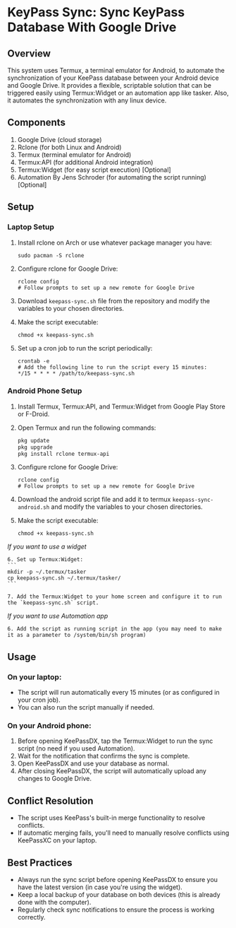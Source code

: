 # KeyPass Sync: Sync KeyPass Database With Google Drive

## Overview
This system uses Termux, a terminal emulator for Android, to automate the synchronization of your KeePass database between your Android device and Google Drive. It provides a flexible, scriptable solution that can be triggered easily using Termux:Widget or an automation app like tasker. Also, it automates the synchronization with any linux device.

## Components
1. Google Drive (cloud storage)
2. Rclone (for both Linux and Android)
3. Termux (terminal emulator for Android)
4. Termux:API (for additional Android integration)
5. Termux:Widget (for easy script execution) [Optional]
6. Automation By Jens Schroder (for automating the script running) [Optional]


## Setup

### Laptop Setup
1. Install rclone on Arch or use whatever package manager you have:
   ```
   sudo pacman -S rclone
   ```

2. Configure rclone for Google Drive:
   ```
   rclone config
   # Follow prompts to set up a new remote for Google Drive
   ```

3. Download `keepass-sync.sh` file from the repository and modify the variables to your chosen directories.


4. Make the script executable:
   ```
   chmod +x keepass-sync.sh
   ```

5. Set up a cron job to run the script periodically:
   ```
   crontab -e
   # Add the following line to run the script every 15 minutes:
   */15 * * * * /path/to/keepass-sync.sh
   ```

### Android Phone Setup
1. Install Termux, Termux:API, and Termux:Widget from Google Play Store or F-Droid.

2. Open Termux and run the following commands:
   ```bash
   pkg update
   pkg upgrade
   pkg install rclone termux-api
   ```

3. Configure rclone for Google Drive:
   ```
   rclone config
   # Follow prompts to set up a new remote for Google Drive
   ```
4. Download the android script file and add it to termux `keepass-sync-android.sh` and modify the variables to your chosen directories.


5. Make the script executable:
   ```
   chmod +x keepass-sync.sh
   ```

*If you want to use a widget*

    6. Set up Termux:Widget:
    ```
    mkdir -p ~/.termux/tasker
    cp keepass-sync.sh ~/.termux/tasker/
    ```

    7. Add the Termux:Widget to your home screen and configure it to run the `keepass-sync.sh` script.


*If you want to use Automation app*

    6. Add the script as running script in the app (you may need to make it as a parameter to /system/bin/sh program)

## Usage

### On your laptop:
- The script will run automatically every 15 minutes (or as configured in your cron job).
- You can also run the script manually if needed.

### On your Android phone:
1. Before opening KeePassDX, tap the Termux:Widget to run the sync script (no need if you used Automation).
2. Wait for the notification that confirms the sync is complete.
3. Open KeePassDX and use your database as normal.
4. After closing KeePassDX, the script will automatically upload any changes to Google Drive.

## Conflict Resolution
- The script uses KeePass's built-in merge functionality to resolve conflicts.
- If automatic merging fails, you'll need to manually resolve conflicts using KeePassXC on your laptop.

## Best Practices
- Always run the sync script before opening KeePassDX to ensure you have the latest version (in case you're using the widget).
- Keep a local backup of your database on both devices (this is already done with the computer).
- Regularly check sync notifications to ensure the process is working correctly.
